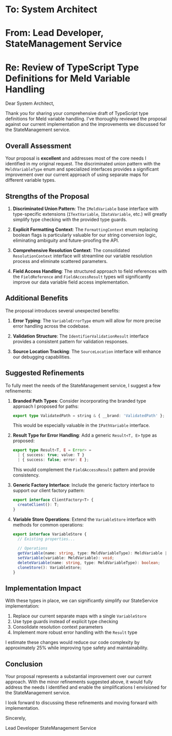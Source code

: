 # To: System Architect
# From: Lead Developer, StateManagement Service
# Re: Review of TypeScript Type Definitions for Meld Variable Handling

Dear System Architect,

Thank you for sharing your comprehensive draft of TypeScript type definitions for Meld variable handling. I've thoroughly reviewed the proposal against our current implementation and the improvements we discussed for the StateManagement service.

## Overall Assessment

Your proposal is **excellent** and addresses most of the core needs I identified in my original request. The discriminated union pattern with the `MeldVariableType` enum and specialized interfaces provides a significant improvement over our current approach of using separate maps for different variable types.

## Strengths of the Proposal

1. **Discriminated Union Pattern**: The `IMeldVariable` base interface with type-specific extensions (`ITextVariable`, `IDataVariable`, etc.) will greatly simplify type checking with the provided type guards.

2. **Explicit Formatting Context**: The `FormattingContext` enum replacing boolean flags is particularly valuable for our string conversion logic, eliminating ambiguity and future-proofing the API.

3. **Comprehensive Resolution Context**: The consolidated `ResolutionContext` interface will streamline our variable resolution process and eliminate scattered parameters.

4. **Field Access Handling**: The structured approach to field references with the `FieldReference` and `FieldAccessResult` types will significantly improve our data variable field access implementation.

## Additional Benefits

The proposal introduces several unexpected benefits:

1. **Error Typing**: The `VariableErrorType` enum will allow for more precise error handling across the codebase.

2. **Validation Structure**: The `IdentifierValidationResult` interface provides a consistent pattern for validation responses.

3. **Source Location Tracking**: The `SourceLocation` interface will enhance our debugging capabilities.

## Suggested Refinements

To fully meet the needs of the StateManagement service, I suggest a few refinements:

1. **Branded Path Types**: Consider incorporating the branded type approach I proposed for paths:
   ```typescript
   export type ValidatedPath = string & { __brand: 'ValidatedPath' };
   ```
   This would be especially valuable in the `IPathVariable` interface.

2. **Result Type for Error Handling**: Add a generic `Result<T, E>` type as proposed:
   ```typescript
   export type Result<T, E = Error> = 
     | { success: true; value: T } 
     | { success: false; error: E };
   ```
   This would complement the `FieldAccessResult` pattern and provide consistency.

3. **Generic Factory Interface**: Include the generic factory interface to support our client factory pattern:
   ```typescript
   export interface ClientFactory<T> {
     createClient(): T;
   }
   ```

4. **Variable Store Operations**: Extend the `VariableStore` interface with methods for common operations:
   ```typescript
   export interface VariableStore {
     // Existing properties...
     
     // Operations
     getVariable(name: string, type: MeldVariableType): MeldVariable | undefined;
     setVariable(variable: MeldVariable): void;
     deleteVariable(name: string, type: MeldVariableType): boolean;
     cloneStore(): VariableStore;
   }
   ```

## Implementation Impact

With these types in place, we can significantly simplify our StateService implementation:

1. Replace our current separate maps with a single `VariableStore`
2. Use type guards instead of explicit type checking
3. Consolidate resolution context parameters
4. Implement more robust error handling with the `Result` type

I estimate these changes would reduce our code complexity by approximately 25% while improving type safety and maintainability.

## Conclusion

Your proposal represents a substantial improvement over our current approach. With the minor refinements suggested above, it would fully address the needs I identified and enable the simplifications I envisioned for the StateManagement service.

I look forward to discussing these refinements and moving forward with implementation.

Sincerely,

Lead Developer
StateManagement Service